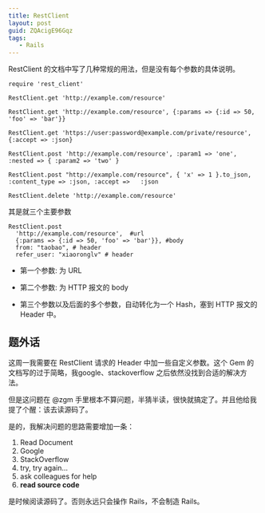 ```yaml
---
title: RestClient
layout: post
guid: ZQAcigE96Gqz
tags:
   - Rails
---
```


RestClient 的文档中写了几种常规的用法，但是没有每个参数的具体说明。

    require 'rest_client'
    
    RestClient.get 'http://example.com/resource'
    
    RestClient.get 'http://example.com/resource', {:params => {:id => 50, 'foo' => 'bar'}}
    
    RestClient.get 'https://user:password@example.com/private/resource', {:accept => :json}
    
    RestClient.post 'http://example.com/resource', :param1 => 'one', :nested => { :param2 => 'two' }
    
    RestClient.post "http://example.com/resource", { 'x' => 1 }.to_json, :content_type => :json, :accept =>   :json
    
    RestClient.delete 'http://example.com/resource'


其是就三个主要参数

    RestClient.post 
      'http://example.com/resource',  #url
      {:params => {:id => 50, 'foo' => 'bar'}}, #body
      from: "taobao", # header
      refer_user: "xiaoronglv" # header
      

* 第一个参数: 为 URL

* 第二个参数: 为 HTTP 报文的 body

* 第三个参数以及后面的多个参数，自动转化为一个 Hash，塞到 HTTP 报文的 Header 中。

## 题外话

这周一我需要在 RestClient 请求的 Header 中加一些自定义参数。这个 Gem 的文档写的过于简略，我google、stackoverflow 之后依然没找到合适的解决方法。

但是这问题在 @zgm 手里根本不算问题，半猜半读，很快就搞定了。并且他给我提了个醒：该去读源码了。

是的，我解决问题的思路需要增加一条：

1. Read Document
2. Google
3. StackOverflow
4. try, try again...
5. ask colleagues for help
6. **read source code**

是时候阅读源码了。否则永远只会操作 Rails，不会制造 Rails。



